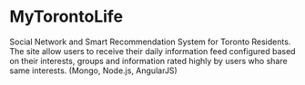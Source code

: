 # MyTorontoLife

Social Network and Smart Recommendation System for Toronto Residents. The site allow users to receive their daily information feed configured based on their interests, groups and information rated highly by users who share same interests. (Mongo, Node.js, AngularJS)
